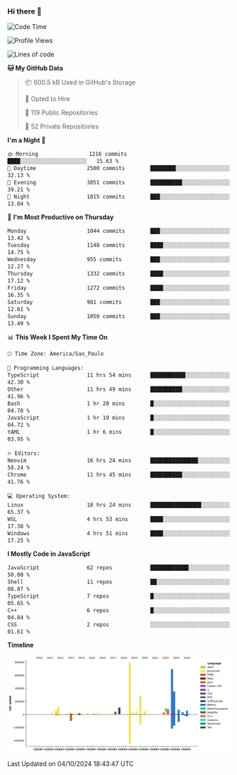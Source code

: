### Hi there 👋

<!--START_SECTION:waka-->
![Code Time](http://img.shields.io/badge/Code%20Time-6%2C523%20hrs%208%20mins-blue)

![Profile Views](http://img.shields.io/badge/Profile%20Views-0-blue)

![Lines of code](https://img.shields.io/badge/From%20Hello%20World%20I%27ve%20Written-3.1%20million%20lines%20of%20code-blue)

**🐱 My GitHub Data** 

> 📦 600.5 kB Used in GitHub's Storage 
 > 
> 💼 Opted to Hire
 > 
> 📜 119 Public Repositories 
 > 
> 🔑 52 Private Repositories 
 > 
**I'm a Night 🦉** 

```text
🌞 Morning                1216 commits        ████░░░░░░░░░░░░░░░░░░░░░   15.63 % 
🌆 Daytime                2500 commits        ████████░░░░░░░░░░░░░░░░░   32.13 % 
🌃 Evening                3051 commits        ██████████░░░░░░░░░░░░░░░   39.21 % 
🌙 Night                  1015 commits        ███░░░░░░░░░░░░░░░░░░░░░░   13.04 % 
```
📅 **I'm Most Productive on Thursday** 

```text
Monday                   1044 commits        ███░░░░░░░░░░░░░░░░░░░░░░   13.42 % 
Tuesday                  1148 commits        ████░░░░░░░░░░░░░░░░░░░░░   14.75 % 
Wednesday                955 commits         ███░░░░░░░░░░░░░░░░░░░░░░   12.27 % 
Thursday                 1332 commits        ████░░░░░░░░░░░░░░░░░░░░░   17.12 % 
Friday                   1272 commits        ████░░░░░░░░░░░░░░░░░░░░░   16.35 % 
Saturday                 981 commits         ███░░░░░░░░░░░░░░░░░░░░░░   12.61 % 
Sunday                   1050 commits        ███░░░░░░░░░░░░░░░░░░░░░░   13.49 % 
```


📊 **This Week I Spent My Time On** 

```text
🕑︎ Time Zone: America/Sao_Paulo

💬 Programming Languages: 
TypeScript               11 hrs 54 mins      ███████████░░░░░░░░░░░░░░   42.30 % 
Other                    11 hrs 49 mins      ██████████░░░░░░░░░░░░░░░   41.96 % 
Bash                     1 hr 20 mins        █░░░░░░░░░░░░░░░░░░░░░░░░   04.78 % 
JavaScript               1 hr 19 mins        █░░░░░░░░░░░░░░░░░░░░░░░░   04.72 % 
YAML                     1 hr 6 mins         █░░░░░░░░░░░░░░░░░░░░░░░░   03.95 % 

🔥 Editors: 
Neovim                   16 hrs 24 mins      ███████████████░░░░░░░░░░   58.24 % 
Chrome                   11 hrs 45 mins      ██████████░░░░░░░░░░░░░░░   41.76 % 

💻 Operating System: 
Linux                    18 hrs 24 mins      ████████████████░░░░░░░░░   65.37 % 
WSL                      4 hrs 53 mins       ████░░░░░░░░░░░░░░░░░░░░░   17.38 % 
Windows                  4 hrs 51 mins       ████░░░░░░░░░░░░░░░░░░░░░   17.25 % 
```

**I Mostly Code in JavaScript** 

```text
JavaScript               62 repos            ████████████░░░░░░░░░░░░░   50.00 % 
Shell                    11 repos            ██░░░░░░░░░░░░░░░░░░░░░░░   08.87 % 
TypeScript               7 repos             █░░░░░░░░░░░░░░░░░░░░░░░░   05.65 % 
C++                      6 repos             █░░░░░░░░░░░░░░░░░░░░░░░░   04.84 % 
CSS                      2 repos             ░░░░░░░░░░░░░░░░░░░░░░░░░   01.61 % 
```



**Timeline**

![Lines of Code chart](https://raw.githubusercontent.com/jampow/jampow/master/assets/bar_graph.png)


 Last Updated on 04/10/2024 18:43:47 UTC
<!--END_SECTION:waka-->
